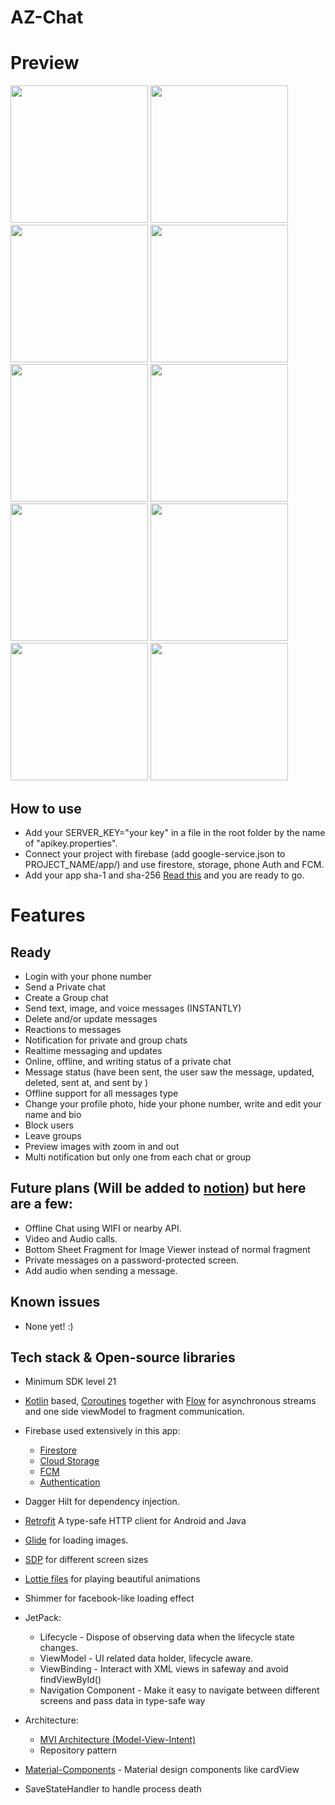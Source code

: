 # AZ-Chat

# Preview
<p>
<img src="https://github.com/omarzer0/AZ-Chat/blob/main/assets/image1.jpeg" width="220">
<img src="https://github.com/omarzer0/AZ-Chat/blob/main/assets/image2.jpeg" width="220">
<img src="https://github.com/omarzer0/AZ-Chat/blob/main/assets/image3.jpeg" width="220">
<img src="https://github.com/omarzer0/AZ-Chat/blob/main/assets/image4.jpeg" width="220">
<img src="https://github.com/omarzer0/AZ-Chat/blob/main/assets/image5.jpeg" width="220">
<img src="https://github.com/omarzer0/AZ-Chat/blob/main/assets/image6.jpeg" width="220">
<img src="https://github.com/omarzer0/AZ-Chat/blob/main/assets/image7.jpeg" width="220">
<img src="https://github.com/omarzer0/AZ-Chat/blob/main/assets/image8.jpeg" width="220">
<img src="https://github.com/omarzer0/AZ-Chat/blob/main/assets/image9.jpeg" width="220">
<img src="https://github.com/omarzer0/AZ-Chat/blob/main/assets/image10.jpeg" width="220">
</p>

## How to use 
  - Add your SERVER_KEY="your key" in a file in the root folder by the name of "apikey.properties".
  - Connect your project with firebase (add google-service.json to PROJECT_NAME/app/) and use firestore, storage, phone Auth and FCM.
  - Add your app sha-1 and sha-256 [Read this](https://stackoverflow.com/a/39144864/12863720) and you are ready to go.

# Features
## Ready
- Login with your phone number
- Send a Private chat
- Create a Group chat
- Send text, image, and voice messages (INSTANTLY)
- Delete and/or update messages
- Reactions to messages
- Notification for private and group chats
- Realtime messaging and updates
- Online, offline, and writing status of a private chat
- Message status (have been sent, the user saw the message, updated, deleted, sent at, and sent by )
- Offline support for all messages type
- Change your profile photo, hide your phone number, write and edit your name and bio
- Block users 
- Leave groups
- Preview images with zoom in and out
- Multi notification but only one from each chat or group

## Future plans (Will be added to [notion](https://cooperative-utensil-832.notion.site/896e68780bfe4c7cbb004d2b130474e8?v=383417e84ed0439986c743340a993751)) but here are a few:
- Offline Chat using WIFI or nearby API.
- Video and Audio calls.
- Bottom Sheet Fragment for Image Viewer instead of normal fragment
- Private messages on a password-protected screen.
- Add audio when sending a message.

## Known issues
- None yet! :)


## Tech stack & Open-source libraries
- Minimum SDK level 21
- [Kotlin](https://kotlinlang.org/) based, [Coroutines](https://github.com/Kotlin/kotlinx.coroutines) together with [Flow](https://developer.android.com/kotlin/flow) for asynchronous streams and one side viewModel to fragment communication.

- Firebase used extensively in this app: 
  - [Firestore](https://firebase.google.com/docs/firestore)
  - [Cloud Storage](https://firebase.google.com/docs/storage)
  - [FCM](https://firebase.google.com/docs/cloud-messaging)
  - [Authentication](https://firebase.google.com/products/auth)

- Dagger Hilt for dependency injection.
- [Retrofit](https://square.github.io/retrofit/) A type-safe HTTP client for Android and Java
- [Glide](https://github.com/bumptech/glide) for loading images.
- [SDP](https://github.com/intuit/sdp) for different screen sizes
- [Lottie files](https://airbnb.io/lottie/) for playing beautiful animations
- Shimmer for facebook-like loading effect

- JetPack:
  - Lifecycle - Dispose of observing data when the lifecycle state changes.
  - ViewModel - UI related data holder, lifecycle aware.
  - ViewBinding - Interact with XML views in safeway and avoid findViewById() 
  - Navigation Component - Make it easy to navigate between different screens and pass data in type-safe way

- Architecture:
  - [MVI Architecture (Model-View-Intent)](https://www.raywenderlich.com/817602-mvi-architecture-for-android-tutorial-getting-started)
  - Repository pattern

- [Material-Components](https://github.com/material-components/material-components-android) - Material design components like cardView
- SaveStateHandler to handle process death
